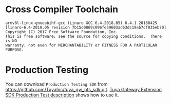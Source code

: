 
Cross Compiler Toolchain
========================  

```
armv8l-linux-gnueabihf-gcc (Linaro GCC 6.4-2018.05) 6.4.1 20180425 [linaro-6.4-2018.05 revision 7b15d0869c096fe39603ad63dc19ab7cf035eb70]
Copyright (C) 2017 Free Software Foundation, Inc.
This is free software; see the source for copying conditions.  There is NO
warranty; not even for MERCHANTABILITY or FITNESS FOR A PARTICULAR PURPOSE.

```

Production Testing  
==================   

You can download `Production Testing SDK` from https://github.com/TuyaInc/tuya_gw_pts_sdk.git. [Tuya Gateway Extension SDK Production Test description](https://docs.tuya.com/zh/iot/smart-product-solution/product-solutiongateway/gateway-extension-sdk-access-solution/tuya-gateway-extension-sdk-production-test-description?id=K9dudr9liqkgc) shows how to use it.
